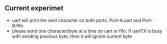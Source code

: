 ## Current experimet

* uart will print the sent character on both ports. Port-A:uart and Port-B:fifo
* please send one character/byte at a time on uart or fifo. If uartTX is busy with sending previous byte, then it will ignore current byte
